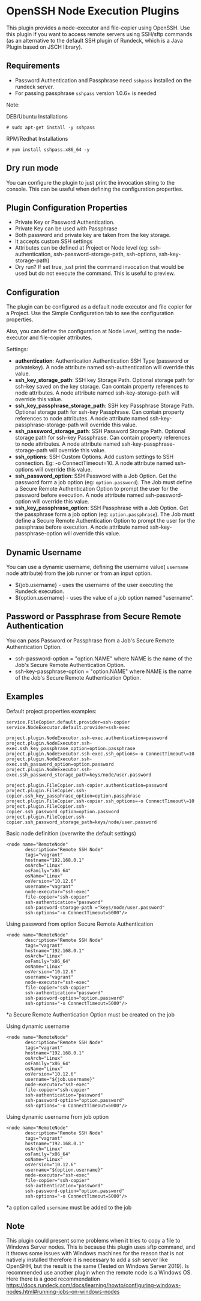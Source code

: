 # OpenSSH Node Execution Plugins

This plugin provides a node-executor and file-copier using OpenSSH. Use this plugin if you want to access remote servers using SSH/sftp commands (as an alternative to the default SSH plugin of Rundeck, which is a Java Plugin based on JSCH library).

## Requirements
* Password Authentication and Passphrase need `sshpass` installed on the rundeck server.
* For passing passphrase ``sshpass`` version 1.0.6+ is needed

Note: 

DEB/Ubuntu Installations
```
# sudo apt-get install -y sshpass
```

RPM/Redhat Installations
```
# yum install sshpass.x86_64 -y
```


## Dry run mode

You can configure the plugin to just print the invocation string to the console. This can be useful when defining the configuration properties.


## Plugin Configuration Properties

* Private Key or Password Authentication.
* Private Key can be used with Passphrase
* Both password and private key are taken from the key storage.
* It accepts custom SSH settings 
* Attributes can be defined at Project or Node level (eg: ssh-authentication, ssh-password-storage-path, ssh-options, ssh-key-storage-path)
* Dry run? If set true, just print the command invocation that would be used but do not execute the command. This is useful to preview.

## Configuration

The plugin can be configured as a default node executor and file copier for a Project. Use the Simple Configuration tab to see the configuration properties. 

Also, you can define the configuration at Node Level, setting the node-executor and file-copier attributes.

Settings:

* **authentication**: Authentication.Authentication SSH Type (password or privatekey). A node attribute named ssh-authentication will override this value.
* **ssh_key_storage_path**: SSH key Storage Path. Optional storage path for ssh-key saved on the key storage. Can contain property references to node attributes. A node attribute named ssh-key-storage-path will override this value.
* **ssh_key_passphrase_storage_path**: SSH key Passphrase Storage Path. Optional storage path for ssh-key Passphrase. Can contain property references to node attributes. A node attribute named ssh-key-passphrase-storage-path will override this value.
* **ssh_password_storage_path**: SSH Password Storage Path. Optional storage path for ssh-key Passphrase. Can contain property references to node attributes. A node attribute named ssh-key-passphrase-storage-path will override this value.
* **ssh_options**: SSH Custom Options. Add custom settings to SSH connection. Eg: -o ConnectTimeout=10. A node attribute named ssh-options will override this value.
* **ssh_password_option**: SSH Password with a Job Option. Get the password form a job option (eg: `option.password`). The Job must define a Secure Remote Authentication Option to prompt the user for the password before execution. A node attribute named ssh-password-option will override this value.
* **ssh_key_passphrase_option**: SSH Passphrase with a Job Option. Get the passphrase form a job option (eg: `option.passphrase`). The Job must define a Secure Remote Authentication Option to prompt the user for the passphrase before execution. A node attribute named ssh-key-passphrase-option will override this value.

## Dynamic Username

You can use a dynamic username, defining the username value( `username` node attribute)  from the job runner or from an input option.

* ${job.username} - uses the username of the user executing the Rundeck execution.
* ${option.username} - uses the value of a job option named "username". 


## Password or Passphrase from Secure Remote Authentication 

You can pass Password or Passphrase from a Job's Secure Remote Authentication Option.

* ssh-password-option = "option.NAME" where NAME is the name of the Job's Secure Remote Authentication Option.
* ssh-key-passphrase-option = "option.NAME" where NAME is the name of the Job's Secure Remote Authentication Option.


## Examples

Default project properties examples:

```
service.FileCopier.default.provider=ssh-copier
service.NodeExecutor.default.provider=ssh-exec

project.plugin.NodeExecutor.ssh-exec.authentication=password
project.plugin.NodeExecutor.ssh-exec.ssh_key_passphrase_option=option.passphrase
project.plugin.NodeExecutor.ssh-exec.ssh_options=-o ConnectTimeout\=10
project.plugin.NodeExecutor.ssh-exec.ssh_password_option=option.password
project.plugin.NodeExecutor.ssh-exec.ssh_password_storage_path=keys/node/user.password

project.plugin.FileCopier.ssh-copier.authentication=password
project.plugin.FileCopier.ssh-copier.ssh_key_passphrase_option=option.passphrase
project.plugin.FileCopier.ssh-copier.ssh_options=-o ConnectTimeout\=10
project.plugin.FileCopier.ssh-copier.ssh_password_option=option.password
project.plugin.FileCopier.ssh-copier.ssh_password_storage_path=keys/node/user.password
```


Basic node definition (overwrite the default settings)
```
<node name="RemoteNode" 
       description="Remote SSH Node" 
       tags="vagrant" 
       hostname="192.168.0.1" 
       osArch="Linux" 
       osFamily="x86_64" 
       osName="Linux" 
       osVersion="10.12.6" 
       username="vagrant" 
       node-executor="ssh-exec" 
       file-copier="ssh-copier" 
       ssh-authentication="password"  
       ssh-password-storage-path ="keys/node/user.password" 
       ssh-options="-o ConnectTimeout=5000"/>
```

Using password from option Secure Remote Authentication
```
<node name="RemoteNode" 
       description="Remote SSH Node" 
       tags="vagrant" 
       hostname="192.168.0.1" 
       osArch="Linux" 
       osFamily="x86_64" 
       osName="Linux" 
       osVersion="10.12.6" 
       username="vagrant" 
       node-executor="ssh-exec" 
       file-copier="ssh-copier" 
       ssh-authentication="password"  
       ssh-password-option="option.password" 
       ssh-options="-o ConnectTimeout=5000"/>
```
*a Secure Remote Authentication Option must be created on the job

Using dynamic username
```
<node name="RemoteNode" 
       description="Remote SSH Node" 
       tags="vagrant" 
       hostname="192.168.0.1" 
       osArch="Linux" 
       osFamily="x86_64" 
       osName="Linux" 
       osVersion="10.12.6" 
       username="${job.username}" 
       node-executor="ssh-exec" 
       file-copier="ssh-copier" 
       ssh-authentication="password"  
       ssh-password-option="option.password" 
       ssh-options="-o ConnectTimeout=5000"/>
```

Using dynamic username from job option
```
<node name="RemoteNode" 
       description="Remote SSH Node" 
       tags="vagrant" 
       hostname="192.168.0.1" 
       osArch="Linux" 
       osFamily="x86_64" 
       osName="Linux" 
       osVersion="10.12.6" 
       username="${option.username}" 
       node-executor="ssh-exec" 
       file-copier="ssh-copier" 
       ssh-authentication="password"  
       ssh-password-option="option.password" 
       ssh-options="-o ConnectTimeout=5000"/>
```
*a option called `username`  must be added to the job

## Note
This plugin could present some problems when it tries to copy a file to Windows Server nodes. 
This is because this plugin uses sftp command, and it throws some issues with Windows machines for the reason that 
is not natively installed therefore it is necessary to add a ssh server like OpenSHH, but the result is the same (Tested on Windows Server 2019).
Is recommended use another plugin when the remote node is a Windows OS. Here there is a good recommendation 
https://docs.rundeck.com/docs/learning/howto/configuring-windows-nodes.html#running-jobs-on-windows-nodes